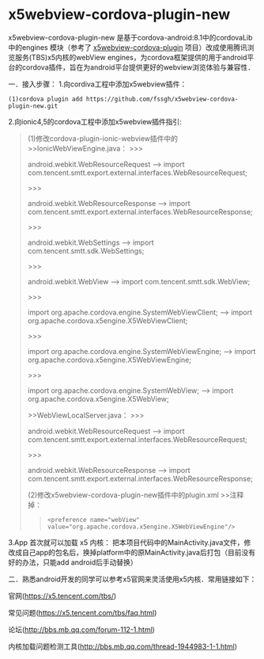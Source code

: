  # x5webview-cordova-plugin-new
x5webview-cordova-plugin-new 是基于cordova-android:8.1中的cordovaLib中的engines 模块（参考了 [x5webview-cordova-plugin](https://github.com/runner525/x5webview-cordova-plugin/) 项目）改成使用腾讯浏览服务(TBS)x5内核的webView engines，为cordova框架提供的用于android平台的cordova插件，旨在为android平台提供更好的webview浏览体验与兼容性．

一．接入步骤：
1.向cordiva工程中添加x5webview插件：
```
(1)cordova plugin add https://github.com/fssgh/x5webview-cordova-plugin-new.git

```
2.向ionic4,5的cordova工程中添加x5webview插件指引:
>(1)修改cordova-plugin-ionic-webview插件中的
    >>IonicWebViewEngine.java：
    >>><p>android.webkit.WebResourceRequest  ——> import com.tencent.smtt.export.external.interfaces.WebResourceRequest;</p>
    >>><p>android.webkit.WebResourceResponse  ——> import com.tencent.smtt.export.external.interfaces.WebResourceResponse;</p>
    >>><p>android.webkit.WebSettings ——> import com.tencent.smtt.sdk.WebSettings;</p>
    >>><p>android.webkit.WebView ——> import com.tencent.smtt.sdk.WebView;</p>
    >>><p>import org.apache.cordova.engine.SystemWebViewClient; ——> import org.apache.cordova.x5engine.X5WebViewClient;</p>
    >>><p>import org.apache.cordova.engine.SystemWebViewEngine; ——> import org.apache.cordova.x5engine.X5WebViewEngine;</p>
    >>><p>import org.apache.cordova.engine.SystemWebView; ——> import org.apache.cordova.x5engine.X5WebView;</p>
    >>WebViewLocalServer.java：
    >>><p>android.webkit.WebResourceRequest  ——> import com.tencent.smtt.export.external.interfaces.WebResourceRequest;</p>
    >>><p>android.webkit.WebResourceResponse ——> import com.tencent.smtt.export.external.interfaces.WebResourceResponse;</p>
>(2)修改x5webview-cordova-plugin-new插件中的plugin.xml
    >>注释掉：
>>```
>><preference name="webView" value="org.apache.cordova.x5engine.X5WebViewEngine"/>
>>```
3.App 首次就可以加载 x5 内核：
    把本项目代码中的MainActivity.java文件，修改成自己app的包名后，换掉platform中的原MainActivity.java后打包（目前没有好的办法，只能add android后手动替换）
    
二．熟悉android开发的同学可以参考x5官网来灵活使用x5内核．常用链接如下：

官网(https://x5.tencent.com/tbs/)

常见问题(https://x5.tencent.com/tbs/faq.html)

论坛(http://bbs.mb.qq.com/forum-112-1.html)

内核加载问题检测工具(http://bbs.mb.qq.com/thread-1944983-1-1.html)

